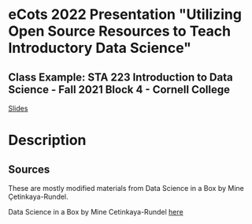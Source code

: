 ﻿# eCots 2022 Presentation "Utilizing Open Source Resources to Teach Introductory Data Science"
## Class Example: STA 223 Introduction to Data Science - Fall 2021 Block 4 - Cornell College

[Slides]( https://stats-tgeorge.github.io/Utilizing_DS_Resources/slides/poster_slides.html)

# Description


## Sources

These are mostly modified materials from Data Science in a Box by Mine Çetinkaya-Rundel. 

Data Science in a Box by Mine Cetinkaya-Rundel [here](https://datasciencebox.org/)
